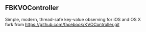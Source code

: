 
## FBKVOController  
Simple, modern, thread-safe key-value observing for iOS and OS X  
fork from https://github.com/facebook/KVOController.git  

